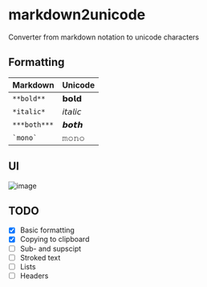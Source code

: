 # markdown2unicode
Converter from markdown notation to unicode characters

## Formatting

| Markdown      | Unicode       |
|---------------|---------------|
| `**bold**`    | 𝗯𝗼𝗹𝗱          |
| `*italic*`    | 𝘪𝘵𝘢𝘭𝘪𝘤          |
| `***both***`  | 𝙗𝙤𝙩𝙝          |
| `` `mono` ``  | 𝚖𝚘𝚗𝚘          |

## UI

![image](https://user-images.githubusercontent.com/51191280/193835412-c91603fd-d0c0-4610-92fc-c65aeebdef63.png)


## TODO

- [x] Basic formatting
- [x] Copying to clipboard
- [ ] Sub- and supscipt
- [ ] Stroked text
- [ ] Lists
- [ ] Headers
